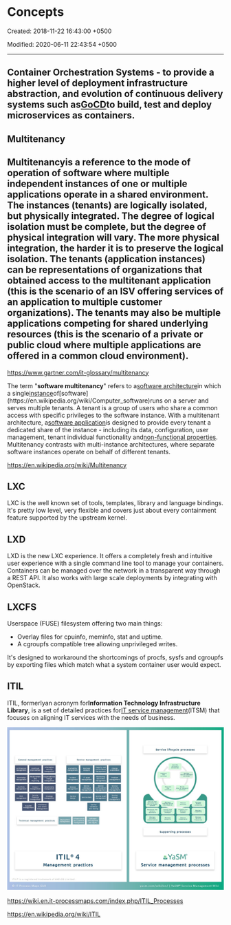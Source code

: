 # Concepts

Created: 2018-11-22 16:43:00 +0500

Modified: 2020-06-11 22:43:54 +0500

---

## Container Orchestration Systems - to provide a higher level of deployment infrastructure abstraction, and evolution of continuous delivery systems such as[GoCD](https://www.gocd.org/kubernetes/?gclid=EAIaIQobChMIwu-o1_3E2gIVjcVkCh3XUAkoEAAYASAAEgJPQ_D_BwE)to build, test and deploy microservices as containers.

## Multitenancy

## Multitenancyis a reference to the mode of operation of software where multiple independent instances of one or multiple applications operate in a shared environment. The instances (tenants) are logically isolated, but physically integrated. The degree of logical isolation must be complete, but the degree of physical integration will vary. The more physical integration, the harder it is to preserve the logical isolation. The tenants (application instances) can be representations of organizations that obtained access to the multitenant application (this is the scenario of an ISV offering services of an application to multiple customer organizations). The tenants may also be multiple applications competing for shared underlying resources (this is the scenario of a private or public cloud where multiple applications are offered in a common cloud environment).

<https://www.gartner.com/it-glossary/multitenancy>

The term "**software multitenancy**" refers to a[software architecture](https://en.wikipedia.org/wiki/Software_architecture)in which a single[instance](https://en.wikipedia.org/wiki/Instance_(computer_science))of[software](https://en.wikipedia.org/wiki/Computer_software)runs on a server and serves multiple tenants. A tenant is a group of users who share a common access with specific privileges to the software instance. With a multitenant architecture, a[software application](https://en.wikipedia.org/wiki/Application_software)is designed to provide every tenant a dedicated share of the instance - including its data, configuration, user management, tenant individual functionality and[non-functional properties](https://en.wikipedia.org/wiki/Non-functional_requirement). Multitenancy contrasts with multi-instance architectures, where separate software instances operate on behalf of different tenants.

<https://en.wikipedia.org/wiki/Multitenancy>

## LXC

LXC is the well known set of tools, templates, library and language bindings. It's pretty low level, very flexible and covers just about every containment feature supported by the upstream kernel.

## LXD

LXD is the new LXC experience. It offers a completely fresh and intuitive user experience with a single command line tool to manage your containers. Containers can be managed over the network in a transparent way through a REST API. It also works with large scale deployments by integrating with OpenStack.

## LXCFS

Userspace (FUSE) filesystem offering two main things:
-   Overlay files for cpuinfo, meminfo, stat and uptime.
-   A cgroupfs compatible tree allowing unprivileged writes.

It's designed to workaround the shortcomings of procfs, sysfs and cgroupfs by exporting files which match what a system container user would expect.

## ITIL

ITIL, formerlyan acronym for**Information Technology Infrastructure Library**, is a set of detailed practices for[IT service management](https://en.wikipedia.org/wiki/IT_service_management)(ITSM) that focuses on aligning IT services with the needs of business.

![](../../media/DevOps-DevOps-Concepts-image1.jpg)

<https://wiki.en.it-processmaps.com/index.php/ITIL_Processes>

<https://en.wikipedia.org/wiki/ITIL>
